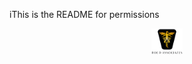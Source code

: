 iThis is the README for permissions

<p align="center">
<img src="/images/roeHR-01.png" width=10% height=10%>
</p>
